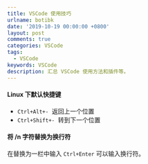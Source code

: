 ```yaml
---
title: VSCode 使用技巧
urlname: botibk
date: '2019-10-19 00:00:00 +0800'
layout: post
comments: true
categories: VSCode
tags:
  - VSCode
keywords: VSCode
description: 汇总 VSCode 使用方法和插件等。
---
```


#### Linux 下默认快捷键

- `Ctrl+Alt+-`  返回上一个位置
- `Ctrl+Shift+-`  转到下一个位置

#### 将 /n 字符替换为换行符

在替换为一栏中输入 `Ctrl+Enter` 可以输入换行符。
